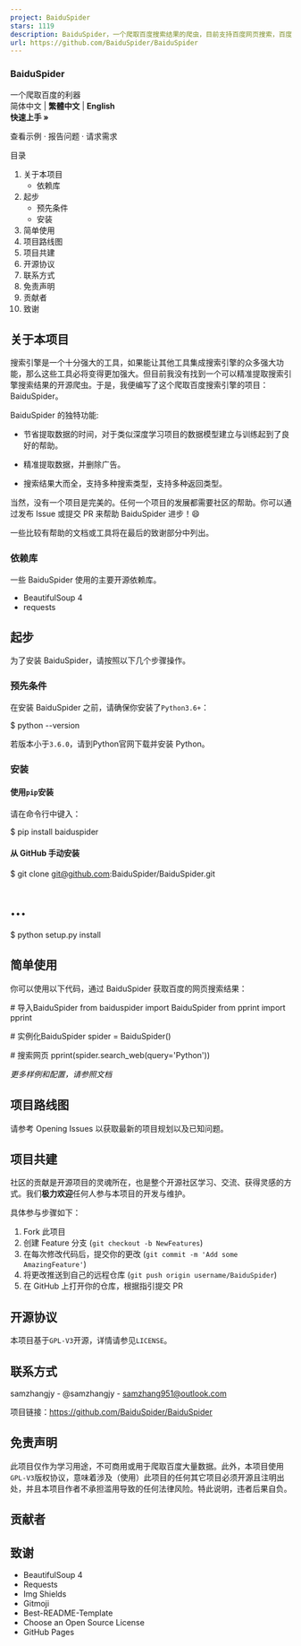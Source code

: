 ```yaml
---
project: BaiduSpider
stars: 1119
description: BaiduSpider，一个爬取百度搜索结果的爬虫，目前支持百度网页搜索，百度图片搜索，百度知道搜索，百度视频搜索，百度资讯搜索，百度文库搜索，百度经验搜索和百度百科搜索。
url: https://github.com/BaiduSpider/BaiduSpider
---
```


  

### BaiduSpider

一个爬取百度的利器  
简体中文 | **繁體中文** | **English**  
**快速上手 »**  
  
查看示例 · 报告问题 · 请求需求

目录

1.  关于本项目
    -   依赖库
2.  起步
    -   预先条件
    -   安装
3.  简单使用
4.  项目路线图
5.  项目共建
6.  开源协议
7.  联系方式
8.  免责声明
9.  贡献者
10.  致谢

关于本项目
-----

搜索引擎是一个十分强大的工具，如果能让其他工具集成搜索引擎的众多强大功能，那么这些工具必将变得更加强大。但目前我没有找到一个可以精准提取搜索引擎搜索结果的开源爬虫。于是，我便编写了这个爬取百度搜索引擎的项目：BaiduSpider。

BaiduSpider 的独特功能:

-   节省提取数据的时间，对于类似深度学习项目的数据模型建立与训练起到了良好的帮助。
    
-   精准提取数据，并删除广告。
    
-   搜索结果大而全，支持多种搜索类型，支持多种返回类型。
    

当然，没有一个项目是完美的。任何一个项目的发展都需要社区的帮助。你可以通过发布 Issue 或提交 PR 来帮助 BaiduSpider 进步！:smile:

一些比较有帮助的文档或工具将在最后的致谢部分中列出。

### 依赖库

一些 BaiduSpider 使用的主要开源依赖库。

-   BeautifulSoup 4
-   requests

起步
--

为了安装 BaiduSpider，请按照以下几个步骤操作。

### 预先条件

在安装 BaiduSpider 之前，请确保你安装了`Python3.6+`：

$ python --version

若版本小于`3.6.0`，请到Python官网下载并安装 Python。

### 安装

#### 使用`pip`安装

请在命令行中键入：

$ pip install baiduspider

#### 从 GitHub 手动安装

$ git clone git@github.com:BaiduSpider/BaiduSpider.git

# ...

$ python setup.py install

简单使用
----

你可以使用以下代码，通过 BaiduSpider 获取百度的网页搜索结果：

\# 导入BaiduSpider
from baiduspider import BaiduSpider
from pprint import pprint

\# 实例化BaiduSpider
spider \= BaiduSpider()

\# 搜索网页
pprint(spider.search\_web(query\='Python'))

_更多样例和配置，请参照文档_

项目路线图
-----

请参考 Opening Issues 以获取最新的项目规划以及已知问题。

项目共建
----

社区的贡献是开源项目的灵魂所在，也是整个开源社区学习、交流、获得灵感的方式。我们**极力欢迎**任何人参与本项目的开发与维护。

具体参与步骤如下：

1.  Fork 此项目
2.  创建 Feature 分支 (`git checkout -b NewFeatures`)
3.  在每次修改代码后，提交你的更改 (`git commit -m 'Add some AmazingFeature'`)
4.  将更改推送到自己的远程仓库 (`git push origin username/BaiduSpider`)
5.  在 GitHub 上打开你的仓库，根据指引提交 PR

开源协议
----

本项目基于`GPL-V3`开源，详情请参见`LICENSE`。

联系方式
----

samzhangjy - @samzhangjy - samzhang951@outlook.com

项目链接：https://github.com/BaiduSpider/BaiduSpider

免责声明
----

此项目仅作为学习用途，不可商用或用于爬取百度大量数据。此外，本项目使用`GPL-V3`版权协议，意味着涉及（使用）此项目的任何其它项目必须开源且注明出处，并且本项目作者不承担滥用导致的任何法律风险。特此说明，违者后果自负。

贡献者
---

致谢
--

-   BeautifulSoup 4
-   Requests
-   Img Shields
-   Gitmoji
-   Best-README-Template
-   Choose an Open Source License
-   GitHub Pages
